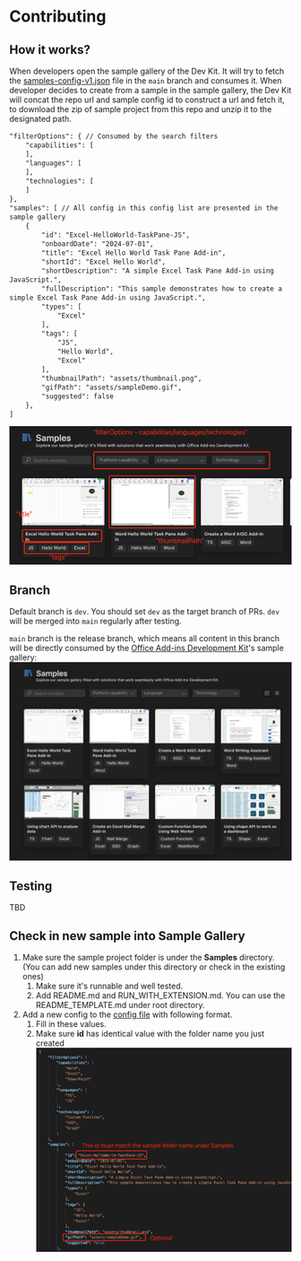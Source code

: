 # Contributing
## How it works?
When developers open the sample gallery of the Dev Kit. It will try to fetch the [samples-config-v1.json](./samples-config-v1.json) file in the `main` branch and consumes it. When developer decides to create from a sample in the sample gallery, the Dev Kit will concat the repo url and sample config id to construct a url and fetch it, to download the zip of sample project from this repo and unzip it to the designated path.
```
"filterOptions": { // Consumed by the search filters
    "capabilities": [
    ],
    "languages": [
    ],
    "technologies": [
    ]
},
"samples": [ // All config in this config list are presented in the sample gallery
    {
        "id": "Excel-HelloWorld-TaskPane-JS",
        "onboardDate": "2024-07-01",
        "title": "Excel Hello World Task Pane Add-in",
        "shortId": "Excel Hello World",
        "shortDescription": "A simple Excel Task Pane Add-in using JavaScript.",
        "fullDescription": "This sample demonstrates how to create a simple Excel Task Pane Add-in using JavaScript.",
        "types": [
            "Excel"
        ],
        "tags": [
            "JS",
            "Hello World",
            "Excel"
        ],
        "thumbnailPath": "assets/thumbnail.png",
        "gifPath": "assets/sampleDemo.gif",
        "suggested": false
    },
]
```

![alt text](assets/config_definition.png)

## Branch
Default branch is `dev`. You should set `dev` as the target branch of PRs. `dev` will be merged into `main` regularly after testing.

`main` branch is the release branch, which means all content in this branch will be directly consumed by the [Office Add-ins Development Kit](https://marketplace.visualstudio.com/items?itemName=msoffice.microsoft-office-add-in-debugger)'s sample gallery:
![alt text](assets/sample_gallery.png)

## Testing
TBD

## Check in new sample into Sample Gallery
1. Make sure the sample project folder is under the **Samples** directory. (You can add new samples under this directory or check in the existing ones)
    1. Make sure it's runnable and well tested.
    2. Add README.md and RUN_WITH_EXTENSION.md. You can use the README_TEMPLATE.md under root directory.
2. Add a new config to the [config file](samples-config-v1.json) with following format.
    1. Fill in these values.
    2. Make sure **id** has identical value with the folder name you just created
    ![alt text](assets/config_format.png)